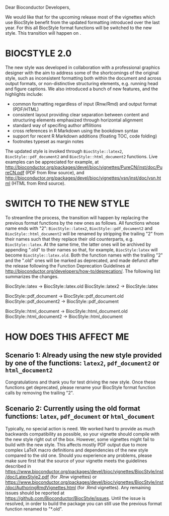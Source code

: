 Dear Bioconductor Developers,

We would like that for the upcoming release most of the vignettes which use BiocStyle benefit from the updated formatting introduced over the last year. For this all BiocStyle format functions will be switched to the new style. This transition will happen on <insert date here>.

# BIOCSTYLE 2.0

The new style was developed in collaboration with a professional graphics designer with the aim to address some of the shortcomings of the original style, such as inconsistent formatting both within the document and across output formats, or non-distinctive structuring elements, e.g. running head and figure captions. We also introduced a bunch of new features, and the highlights include:

* common formatting regardless of input (Rnw/Rmd) and output format (PDF/HTML)
* consistent layout providing clear separation between content and structuring elements emphasized through horizontal alignment
* standard way of specifing author affilitions
* cross references in R Markdown using the bookdown syntax
* support for recent R Markdown additions (floating TOC, code folding)
* footnotes typeset as margin notes

The updated style is invoked through `BiocStyle::latex2`, `BiocStyle::pdf_document2` and `BiocStyle::html_document2` functions. Live examples can be appreciated for example, at http://bioconductor.org/packages/devel/bioc/vignettes/PureCN/inst/doc/PureCN.pdf (PDF from Rnw source), and http://bioconductor.org/packages/devel/bioc/vignettes/vsn/inst/doc/vsn.html (HTML from Rmd source).
 

# SWITCH TO THE NEW STYLE

To streamline the process, the transition will happen by replacing the previous format functions by the new ones as follows. All functions whose name ends with "2": `BiocStyle::latex2`, `BiocStyle::pdf_document2` and `BiocStyle::html_document2` will be renamed by stripping the trailing "2" from their names such that they replace their old counterparts, e.g. `BiocStyle::latex`. At the same time, the latter ones will be archived by appending ".old" to their names so that, for example, `BiocStyle:latex` will become `BiocStyle::latex.old`. Both the function names with the trailing "2" and the ".old" ones will be marked as deprecated, and made defunct after the release following the Function Deprecation Guidelines at http://bioconductor.org/developers/how-to/deprecation/. The following list summarizes the changes.

BiocStyle::latex          -> BiocStyle::latex.old
BiocStyle::latex2         -> BiocStyle::latex

BiocStyle::pdf_document   -> BiocStyle::pdf_document.old
BiocStyle::pdf_document2  -> BiocStyle::pdf_document

BiocStyle::html_document  -> BiocStyle::html_document.old
BiocStyle::html_document2 -> BiocStyle::html_document


# HOW DOES THIS AFFECT ME

## Scenario 1: Already using the new style provided by one of the functions: `latex2`, `pdf_document2` or `html_document2`

Congratulations and thank you for test driving the new style. Once these functions get deprecated, please rename your BiocStyle format function calls by removing the trailing "2".

## Scenario 2: Currently using the old format functions: `latex`, `pdf_document` or `html_document`

Typically, no special action is need. We worked hard to provide as much backwards compatibility as possible, so your vignette should compile with the new style right out of the box. However, some vignettes might fail to build with the new style. This affects mostly PDF output due to more complex LaTeX macro definitions and dependencies of the new style compared to the old one. Should you experience any problems, please make sure first that the source of your vignette meets the guidelines described in https://www.bioconductor.org/packages/devel/bioc/vignettes/BiocStyle/inst/doc/LatexStyle2.pdf (for .Rnw vignettes) or https://www.bioconductor.org/packages/devel/bioc/vignettes/BiocStyle/inst/doc/AuthoringRmdVignettes.html (for .Rmd vignettes). Any remaining issues should be reported at https://github.com/Bioconductor/BiocStyle/issues. Until the issue is resolved, in order to build the package you can still use the previous format function renamed to "*.old".
